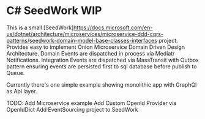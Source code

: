 # C# SeedWork WIP
This is a small [SeedWork]<https://docs.microsoft.com/en-us/dotnet/architecture/microservices/microservice-ddd-cqrs-patterns/seedwork-domain-model-base-classes-interfaces> project.
Provides easy to implement Onion Microservice Domain Driven Design Architecture.
Domain Events are dispatched in process via Mediatr Notifications.
Integration Events are dispatched via MassTransit with Outbox pattern ensuring events are persisted first to sql database before publish to Queue.

Currently there's one simple example showing monolithic app with GraphQl as Api layer.

TODO:
Add Microservice example
Add Custom OpenId Provider via OpenIdDict
Add EventSourcing project to SeedWork
